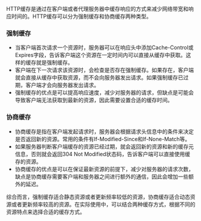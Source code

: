HTTP缓存是通过在客户端或者代理服务器中缓存响应的方式来减少网络带宽和响应时间的。HTTP缓存可以分为强制缓存和协商缓存两种类型。

### 强制缓存
* 当客户端首次请求一个资源时，服务器可以在响应头中添加Cache-Control或Expires字段，告诉客户端这个资源在一定时间内可以直接从缓存中获取。这样的缓存就是强制缓存。  
* 客户端在下一次请求该资源时，会检查是否存在强制缓存。如果存在，客户端就会直接从缓存中获取资源，而不会向服务器发出请求。如果强制缓存已过期，客户端才会向服务器发出请求。  
* 强制缓存的优点是可以提高响应速度，减少对服务器的请求，但缺点是可能会导致客户端无法获取到最新的资源，因此需要设置合适的缓存时间。

### 协商缓存
* 协商缓存是指在客户端发起请求时，服务器会根据请求头信息中的条件来决定是否返回新的资源。常用的条件有If-Modified-Since和If-None-Match等。  
* 如果服务器判断客户端缓存的资源已经过期，就会返回新的资源和新的缓存元信息，否则就会返回304 Not Modified状态码，告诉客户端可以直接使用缓存的资源。  
* 协商缓存的优点是可以在保证最新资源的前提下，减少对服务器的请求次数，缺点是协商缓存需要客户端和服务器之间进行额外的通信，因此会增加一些额外的延迟。

综合而言，强制缓存适合静态资源或者更新频率较低的资源，协商缓存适合动态资源或者更新频率较高的资源。在实际使用中，可以结合两种缓存方式，根据不同的资源特点来选择合适的缓存方式。